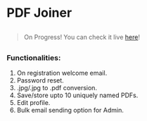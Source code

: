 # PDF Joiner

##

> On Progress! You can check it live [here](https://pdfjoined.herokuapp.com/)!

##

### Functionalities:

1. On registration welcome email.
2. Password reset.
3. .jpg/.jpg to .pdf conversion.
4. Save/store upto 10 uniquely named PDFs.
5. Edit profile.
6. Bulk email sending option for Admin.
